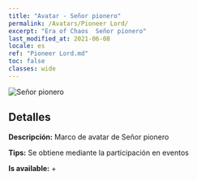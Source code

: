 ```yaml
---
title: "Avatar - Señor pionero"
permalink: /Avatars/Pioneer Lord/
excerpt: "Era of Chaos  Señor pionero"
last_modified_at: 2021-06-08
locale: es
ref: "Pioneer Lord.md"
toc: false
classes: wide
---
```

 ![Señor pionero](/images/a/avatarFrame_33.png)

## Detalles

 **Descripción:** Marco de avatar de Señor pionero 

 **Tips:** Se obtiene mediante la participación en eventos 

 **Is available:**  + 

